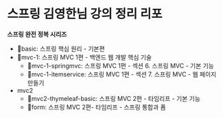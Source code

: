 # 스프링 김영한님 강의 정리 리포

**스프링 완전 정복 시리즈**

- 📁basic: 스프링 핵심 원리 - 기본편
- 📁mvc-1: 스프링 MVC 1편 - 백엔드 웹 개발 핵심 기술
    - 📁mvc-1-springmvc: 스프링 MVC 1편 - 섹션 6. 스프링 MVC - 기본 기능
    - 📁mvc-1-itemservice: 스프링 MVC 1편 - 섹션 7. 스프링 MVC - 웹 페이지 만들기
- mvc2
    - 📁mvc2-thymeleaf-basic: 스프링 MVC 2편 - 타임리프 - 기본 기능
    - 📁form: 스프링 MVC 2편-  타임리프 - 스프링 통합과 폼
